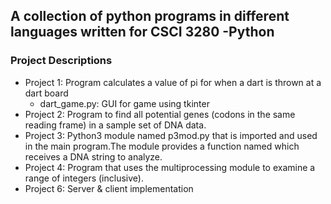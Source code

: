 ## A collection of python programs in different languages written for CSCI 3280 -Python
### Project Descriptions
   - Project 1: Program calculates a value of pi for when a dart is thrown at a dart board
        - dart_game.py: GUI for game using tkinter
   - Project 2: Program to find all potential genes (codons in the same reading frame) in a sample set of DNA data.
   - Project 3: Python3 module named p3mod.py that is imported and used in the main program.The module provides a function named which receives a DNA string to analyze.
   - Project 4: Program that uses the multiprocessing module to examine a range of integers (inclusive).
   - Project 6: Server & client implementation
